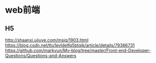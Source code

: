# web前端

## H5

http://shaanxi.ujiuye.com/msjq/1903.html
https://blog.csdn.net/ttu1evldelfq5btqik/article/details/79366731
https://github.com/markyun/My-blog/tree/master/Front-end-Developer-Questions/Questions-and-Answers
